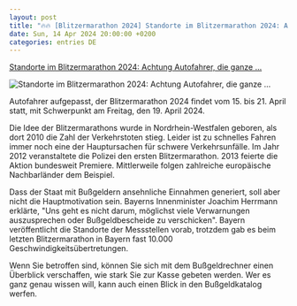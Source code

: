 ```yaml
---
layout: post
title: "🔥🔥 [Blitzermarathon 2024] Standorte im Blitzermarathon 2024: Achtung Autofahrer, die ganze ..."
date: Sun, 14 Apr 2024 20:00:00 +0200
categories: entries DE
---
```

[Standorte im Blitzermarathon 2024: Achtung Autofahrer, die ganze ...](https://www.chip.de/news/Standorte-im-Blitzermarathon-2024-Achtung-Autofahrer-ganze-Woche-wird-geblitzt_113119572.html)

![Standorte im Blitzermarathon 2024: Achtung Autofahrer, die ganze ...](https://www.chip.de/ii/6/3/5/0/8/9/3/7/GettyImages-1170665540-e46ce990e2b68c84.jpg)

Autofahrer aufgepasst, der Blitzermarathon 2024 findet vom 15. bis 21. April statt, mit Schwerpunkt am Freitag, den 19. April 2024.

Die Idee der Blitzermarathons wurde in Nordrhein-Westfalen geboren, als dort 2010 die Zahl der Verkehrstoten stieg. Leider ist zu schnelles Fahren immer noch eine der Hauptursachen für schwere Verkehrsunfälle. Im Jahr 2012 veranstaltete die Polizei den ersten Blitzermarathon. 2013 feierte die Aktion bundesweit Premiere. Mittlerweile folgen zahlreiche europäische Nachbarländer dem Beispiel.

Dass der Staat mit Bußgeldern ansehnliche Einnahmen generiert, soll aber nicht die Hauptmotivation sein. Bayerns Innenminister Joachim Herrmann erklärte, "Uns geht es nicht darum, möglichst viele Verwarnungen auszusprechen oder Bußgeldbescheide zu verschicken". Bayern veröffentlicht die Standorte der Messstellen vorab, trotzdem gab es beim letzten Blitzermarathon in Bayern fast 10.000 Geschwindigkeitsübertretungen.

Wenn Sie betroffen sind, können Sie sich mit dem Bußgeldrechner einen Überblick verschaffen, wie stark Sie zur Kasse gebeten werden. Wer es ganz genau wissen will, kann auch einen Blick in den Bußgeldkatalog werfen.

